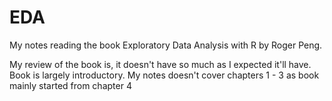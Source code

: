 # EDA
My notes reading the book Exploratory Data Analysis with R by Roger Peng. 

My review of the book is, it doesn't have so much as I expected it'll have. Book is largely introductory. My notes doesn't cover chapters 1 - 3 as book mainly started from chapter 4
